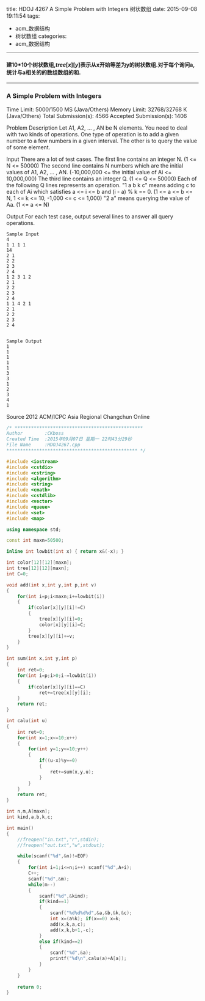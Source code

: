 title: HDOJ 4267 A Simple Problem with Integers 树状数组
date: 2015-09-08 19:11:54
tags:
- acm_数据结构
- 树状数组
categories:
- acm_数据结构
---

#### 建10*10个树状数组,$tree[x][y]$表示从x开始等差为y的树状数组.对于每个询问a,统计与a相关的的数组数组的和.

---

### A Simple Problem with Integers

Time Limit: 5000/1500 MS (Java/Others)    Memory Limit: 32768/32768 K (Java/Others)
Total Submission(s): 4566    Accepted Submission(s): 1406


Problem Description
Let A1, A2, ... , AN be N elements. You need to deal with two kinds of operations. One type of operation is to add a given number to a few numbers in a given interval. The other is to query the value of some element.
 

Input
There are a lot of test cases. 
The first line contains an integer N. (1 <= N <= 50000)
The second line contains N numbers which are the initial values of A1, A2, ... , AN. (-10,000,000 <= the initial value of Ai <= 10,000,000)
The third line contains an integer Q. (1 <= Q <= 50000)
Each of the following Q lines represents an operation.
"1 a b k c" means adding c to each of Ai which satisfies a <= i <= b and (i - a) % k == 0. (1 <= a <= b <= N, 1 <= k <= 10, -1,000 <= c <= 1,000)
"2 a" means querying the value of Aa. (1 <= a <= N)
 

Output
For each test case, output several lines to answer all query operations.
 
```
Sample Input
4 
1 1 1 1
14
2 1
2 2
2 3
2 4
1 2 3 1 2
2 1 
2 2
2 3
2 4
1 1 4 2 1
2 1
2 2
2 3
2 4
 

Sample Output
1
1
1
1
1
3
3
1
2
3
4
1
```

Source
2012 ACM/ICPC Asia Regional Changchun Online
 
```c++
/* ***********************************************
Author        :CKboss
Created Time  :2015年09月07日 星期一 22时43分29秒
File Name     :HDOJ4267.cpp
************************************************ */

#include <iostream>
#include <cstdio>
#include <cstring>
#include <algorithm>
#include <string>
#include <cmath>
#include <cstdlib>
#include <vector>
#include <queue>
#include <set>
#include <map>

using namespace std;

const int maxn=50500;

inline int lowbit(int x) { return x&(-x); }

int color[12][12][maxn];
int tree[12][12][maxn];
int C=0;

void add(int x,int y,int p,int v)
{
	for(int i=p;i<maxn;i+=lowbit(i))
	{
		if(color[x][y][i]!=C)
		{
			tree[x][y][i]=0;
			color[x][y][i]=C;
		}
		tree[x][y][i]+=v;
	}
}

int sum(int x,int y,int p)
{
	int ret=0;
	for(int i=p;i>0;i-=lowbit(i))
	{
		if(color[x][y][i]==C)
			ret+=tree[x][y][i];
	}
	return ret;
}

int calu(int u)
{
	int ret=0;
	for(int x=1;x<=10;x++)
	{
		for(int y=1;y<=10;y++)
		{ 
			if((u-x)%y==0)
			{
				ret+=sum(x,y,u);
			}
		}
	}
	return ret;
}

int n,m,A[maxn];
int kind,a,b,k,c;

int main()
{
    //freopen("in.txt","r",stdin);
    //freopen("out.txt","w",stdout);

	while(scanf("%d",&n)!=EOF)
	{
		for(int i=1;i<=n;i++) scanf("%d",A+i);
		C++;
		scanf("%d",&m);
		while(m--)
		{
			scanf("%d",&kind);
			if(kind==1)
			{
				scanf("%d%d%d%d",&a,&b,&k,&c);
				int x=(a%k); if(x==0) x=k;
				add(x,k,a,c);
				add(x,k,b+1,-c);
			}
			else if(kind==2)
			{
				scanf("%d",&a);
				printf("%d\n",calu(a)+A[a]);
			}
		}
	}
    
    return 0;
}

```


